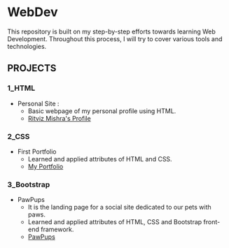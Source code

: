 # WebDev
This repository is built on my step-by-step efforts towards learning Web Development.
Throughout this process, I will try to cover various tools and technologies.

## PROJECTS

### 1_HTML
* Personal Site :
    * Basic webpage of my personal profile using HTML.
    * [Ritviz Mishra's Profile](https://ritviz-mishra-web-site.on.drv.tw/www.ritviz-profile.com/)
    
### 2_CSS
* First Portfolio
   * Learned and applied attributes of HTML and CSS.
   * [My Portfolio](https://ritviz-mishra-web-site.on.drv.tw/www.ritviz-portfolio.com/)
    
### 3_Bootstrap
* PawPups
   * It is the landing page for a social site dedicated to our pets with paws. 
   * Learned and applied attributes of HTML, CSS and Bootstrap front-end framework.
   * [PawPups](https://ritviz-mishra-web-site.on.drv.tw/www.pawpups.com/)
   
     
    
